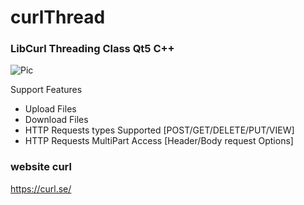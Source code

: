# curlThread
### LibCurl Threading Class Qt5 C++

![Pic](https://curl.se/logo/curl-logo.svg)

Support Features
- Upload Files
- Download Files
- HTTP Requests types Supported  [POST/GET/DELETE/PUT/VIEW]
- HTTP Requests MultiPart Access [Header/Body request Options]

### website curl 
https://curl.se/

